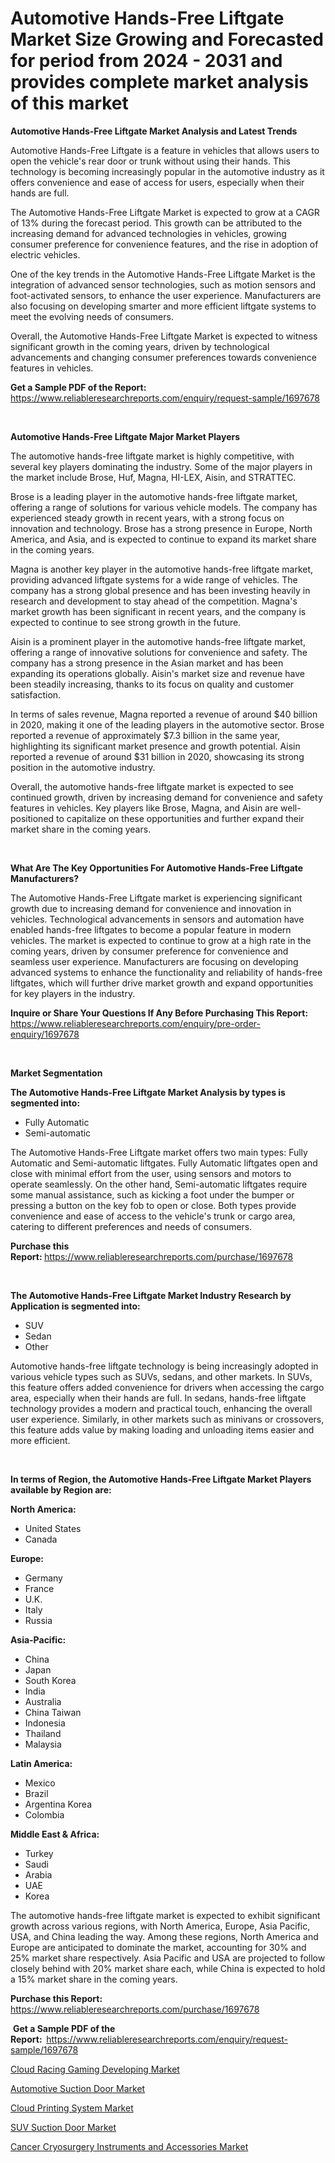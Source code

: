 <p><h1>Automotive Hands-Free Liftgate Market Size Growing and Forecasted for period from 2024 - 2031 and provides complete market analysis of this market</h1></p><p><strong>Automotive Hands-Free Liftgate Market Analysis and Latest Trends</strong></p>
<p><p>Automotive Hands-Free Liftgate is a feature in vehicles that allows users to open the vehicle's rear door or trunk without using their hands. This technology is becoming increasingly popular in the automotive industry as it offers convenience and ease of access for users, especially when their hands are full.</p><p>The Automotive Hands-Free Liftgate Market is expected to grow at a CAGR of 13% during the forecast period. This growth can be attributed to the increasing demand for advanced technologies in vehicles, growing consumer preference for convenience features, and the rise in adoption of electric vehicles.</p><p>One of the key trends in the Automotive Hands-Free Liftgate Market is the integration of advanced sensor technologies, such as motion sensors and foot-activated sensors, to enhance the user experience. Manufacturers are also focusing on developing smarter and more efficient liftgate systems to meet the evolving needs of consumers.</p><p>Overall, the Automotive Hands-Free Liftgate Market is expected to witness significant growth in the coming years, driven by technological advancements and changing consumer preferences towards convenience features in vehicles.</p></p>
<p><strong>Get a Sample PDF of the Report:&nbsp;</strong> <a href="https://www.reliableresearchreports.com/enquiry/request-sample/1697678">https://www.reliableresearchreports.com/enquiry/request-sample/1697678</a></p>
<p>&nbsp;</p>
<p><strong>Automotive Hands-Free Liftgate Major Market Players</strong></p>
<p><p>The automotive hands-free liftgate market is highly competitive, with several key players dominating the industry. Some of the major players in the market include Brose, Huf, Magna, HI-LEX, Aisin, and STRATTEC.</p><p>Brose is a leading player in the automotive hands-free liftgate market, offering a range of solutions for various vehicle models. The company has experienced steady growth in recent years, with a strong focus on innovation and technology. Brose has a strong presence in Europe, North America, and Asia, and is expected to continue to expand its market share in the coming years.</p><p>Magna is another key player in the automotive hands-free liftgate market, providing advanced liftgate systems for a wide range of vehicles. The company has a strong global presence and has been investing heavily in research and development to stay ahead of the competition. Magna's market growth has been significant in recent years, and the company is expected to continue to see strong growth in the future.</p><p>Aisin is a prominent player in the automotive hands-free liftgate market, offering a range of innovative solutions for convenience and safety. The company has a strong presence in the Asian market and has been expanding its operations globally. Aisin's market size and revenue have been steadily increasing, thanks to its focus on quality and customer satisfaction.</p><p>In terms of sales revenue, Magna reported a revenue of around $40 billion in 2020, making it one of the leading players in the automotive sector. Brose reported a revenue of approximately $7.3 billion in the same year, highlighting its significant market presence and growth potential. Aisin reported a revenue of around $31 billion in 2020, showcasing its strong position in the automotive industry.</p><p>Overall, the automotive hands-free liftgate market is expected to see continued growth, driven by increasing demand for convenience and safety features in vehicles. Key players like Brose, Magna, and Aisin are well-positioned to capitalize on these opportunities and further expand their market share in the coming years.</p></p>
<p>&nbsp;</p>
<p><strong>What Are The Key Opportunities For Automotive Hands-Free Liftgate Manufacturers?</strong></p>
<p><p>The Automotive Hands-Free Liftgate market is experiencing significant growth due to increasing demand for convenience and innovation in vehicles. Technological advancements in sensors and automation have enabled hands-free liftgates to become a popular feature in modern vehicles. The market is expected to continue to grow at a high rate in the coming years, driven by consumer preference for convenience and seamless user experience. Manufacturers are focusing on developing advanced systems to enhance the functionality and reliability of hands-free liftgates, which will further drive market growth and expand opportunities for key players in the industry.</p></p>
<p><strong>Inquire or Share Your Questions If Any Before Purchasing This Report:</strong> <a href="https://www.reliableresearchreports.com/enquiry/pre-order-enquiry/1697678">https://www.reliableresearchreports.com/enquiry/pre-order-enquiry/1697678</a></p>
<p>&nbsp;</p>
<p><strong>Market Segmentation</strong></p>
<p><strong>The Automotive Hands-Free Liftgate Market Analysis by types is segmented into:</strong></p>
<p><ul><li>Fully Automatic</li><li>Semi-automatic</li></ul></p>
<p><p>The Automotive Hands-Free Liftgate market offers two main types: Fully Automatic and Semi-automatic liftgates. Fully Automatic liftgates open and close with minimal effort from the user, using sensors and motors to operate seamlessly. On the other hand, Semi-automatic liftgates require some manual assistance, such as kicking a foot under the bumper or pressing a button on the key fob to open or close. Both types provide convenience and ease of access to the vehicle's trunk or cargo area, catering to different preferences and needs of consumers.</p></p>
<p><strong>Purchase this Report:&nbsp;</strong><a href="https://www.reliableresearchreports.com/purchase/1697678">https://www.reliableresearchreports.com/purchase/1697678</a></p>
<p>&nbsp;</p>
<p><strong>The Automotive Hands-Free Liftgate Market Industry Research by Application is segmented into:</strong></p>
<p><ul><li>SUV</li><li>Sedan</li><li>Other</li></ul></p>
<p><p>Automotive hands-free liftgate technology is being increasingly adopted in various vehicle types such as SUVs, sedans, and other markets. In SUVs, this feature offers added convenience for drivers when accessing the cargo area, especially when their hands are full. In sedans, hands-free liftgate technology provides a modern and practical touch, enhancing the overall user experience. Similarly, in other markets such as minivans or crossovers, this feature adds value by making loading and unloading items easier and more efficient.</p></p>
<p>&nbsp;</p>
<p><strong>In terms of Region, the Automotive Hands-Free Liftgate Market Players available by Region are:</strong></p>
<p>
    <p> <strong> North America: </strong>
        <ul>
            <li>United States</li>
            <li>Canada</li>
        </ul>
        </p> 
    <p> <strong> Europe: </strong>
        <ul>
            <li>Germany</li>
            <li>France</li>
            <li>U.K.</li>
            <li>Italy</li>
            <li>Russia</li>
        </ul>
        </p> 
    <p> <strong> Asia-Pacific: </strong>
        <ul>
            <li>China</li>
            <li>Japan</li>
            <li>South Korea</li>
            <li>India</li>
            <li>Australia</li>
            <li>China Taiwan</li>
            <li>Indonesia</li>
            <li>Thailand</li>
            <li>Malaysia</li>
        </ul>
        </p> 
    <p> <strong> Latin America: </strong>
        <ul>
            <li>Mexico</li>
            <li>Brazil</li>
            <li>Argentina Korea</li>
            <li>Colombia</li>
        </ul>
        </p> 
    <p> <strong> Middle East & Africa: </strong>
        <ul>
            <li>Turkey</li>
            <li>Saudi</li>
            <li>Arabia</li>
            <li>UAE</li>
            <li>Korea</li>
        </ul>
    </p>
    </p>
<p><p>The automotive hands-free liftgate market is expected to exhibit significant growth across various regions, with North America, Europe, Asia Pacific, USA, and China leading the way. Among these regions, North America and Europe are anticipated to dominate the market, accounting for 30% and 25% market share respectively. Asia Pacific and USA are projected to follow closely behind with 20% market share each, while China is expected to hold a 15% market share in the coming years.</p></p>
<p><strong>Purchase this Report: </strong><a href="https://www.reliableresearchreports.com/purchase/1697678">https://www.reliableresearchreports.com/purchase/1697678</a></p>
<p>&nbsp;<strong>Get a Sample PDF of the Report:&nbsp;&nbsp;</strong><a href="https://www.reliableresearchreports.com/enquiry/request-sample/1697678">https://www.reliableresearchreports.com/enquiry/request-sample/1697678</a></p>
<p><strong></strong></p>
<p><p><a href="https://medium.com/@ginawindler1/cloud-racing-gaming-developing-market-size-reveals-the-best-marketing-channels-in-global-industry-65d748079fa3">Cloud Racing Gaming Developing Market</a></p><p><a href="https://github.com/AKSHATREPORTPRIME/Market-Research-Report-List-3/blob/main/automotive-suction-door-market.md">Automotive Suction Door Market</a></p><p><a href="https://medium.com/@ginawindler1/cloud-printing-system-market-size-cagr-trends-2024-2030-a35a11b34eb7">Cloud Printing System Market</a></p><p><a href="https://github.com/indrystar/Market-Research-Report-List-2/blob/main/suv-suction-door-market.md">SUV Suction Door Market</a></p><p><a href="https://issuu.com/reportprime-2/docs/cancer-cryosurgery-instruments-and-accessories-mar">Cancer Cryosurgery Instruments and Accessories Market</a></p></p>